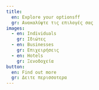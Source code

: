 ```yaml
---
title:
  en: Explore your optionsff
  gr: Ανακαλύψτε τις επιλογές σας
images:
  - en: Individuals
    gr: Ιδιώτες
  - en: Businesses
    gr: Επιχειρήσεις
  - en: Hotels
    gr: Ξενοδοχεία
button:
  en: Find out more
  gr: Δειτε περισσοτερα
---
```

